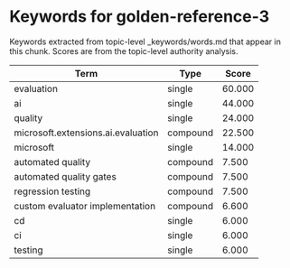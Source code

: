 # Keywords for golden-reference-3

Keywords extracted from topic-level _keywords/words.md that appear in this chunk.
Scores are from the topic-level authority analysis.

| Term | Type | Score |
|------|------|-------|
| evaluation | single | 60.000 |
| ai | single | 44.000 |
| quality | single | 24.000 |
| microsoft.extensions.ai.evaluation | compound | 22.500 |
| microsoft | single | 14.000 |
| automated quality | compound | 7.500 |
| automated quality gates | compound | 7.500 |
| regression testing | compound | 7.500 |
| custom evaluator implementation | compound | 6.600 |
| cd | single | 6.000 |
| ci | single | 6.000 |
| testing | single | 6.000 |
